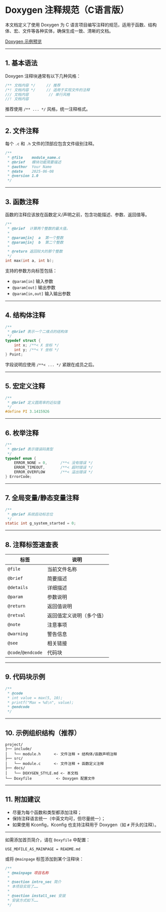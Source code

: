 # Doxygen 注释规范（C语言版）

本文档定义了使用 Doxygen 为 C 语言项目编写注释的规范，适用于函数、结构体、宏、文件等各种实体，确保生成一致、清晰的文档。

[Doxygen 示例预览](https://viys.github.io/doxygen_stu/)

------

## 1. 基本语法

Doxygen 注释块通常有以下几种风格：

```c
/** 文档内容 */     // 推荐
/*! 文档内容 */     // 适用于实现文件的注释
/// 文档内容         // 单行风格
//! 文档内容
```

推荐使用 `/** ... */` 风格，统一注释格式。

------

## 2. 文件注释

每个 `.c` 和 `.h` 文件的顶部应包含文件级别注释。

```c
/**
 * @file    module_name.c
 * @brief   模块功能简要描述
 * @author  Your Name
 * @date    2025-06-08
 * @version 1.0
 */
```

------

## 3. 函数注释

函数的注释应该放在函数定义/声明之前，包含功能描述、参数、返回值等。

```c
/**
 * @brief  计算两个整数的最大值。
 * 
 * @param[in]  a  第一个整数
 * @param[in]  b  第二个整数
 * 
 * @return 返回较大的那个整数
 */
int max(int a, int b);
```

支持的参数方向标签包括：

- `@param[in]`  输入参数
- `@param[out]` 输出参数
- `@param[in,out]` 输入输出参数

------

## 4. 结构体注释

```c
/**
 * @brief 表示一个二维点的结构体
 */
typedef struct {
    int x; /**< X 坐标 */
    int y; /**< Y 坐标 */
} Point;
```

字段说明应使用 `/**< ... */` 紧跟在成员之后。

------

## 5. 宏定义注释

```c
/**
 * @brief 定义圆周率的近似值
 */
#define PI 3.1415926
```

------

## 6. 枚举注释

```c
/**
 * @brief 表示错误码类型
 */
typedef enum {
    ERROR_NONE = 0,      /**< 没有错误 */
    ERROR_TIMEOUT,       /**< 超时错误 */
    ERROR_OVERFLOW       /**< 溢出错误 */
} ErrorCode;
```

------

## 7. 全局变量/静态变量注释

```c
/**
 * @brief 系统启动标志位
 */
static int g_system_started = 0;
```

------

## 8. 注释标签速查表

| 标签               | 说明                     |
| ------------------ | ------------------------ |
| `@file`            | 当前文件名称             |
| `@brief`           | 简要描述                 |
| `@details`         | 详细描述                 |
| `@param`           | 参数说明                 |
| `@return`          | 返回值说明               |
| `@retval`          | 返回值定义说明（多个值） |
| `@note`            | 注意事项                 |
| `@warning`         | 警告信息                 |
| `@see`             | 相关链接                 |
| `@code`/`@endcode` | 代码块                   |

------

## 9. 代码块示例

```c
/**
 * @code
 * int value = max(5, 10);
 * printf("Max = %d\n", value);
 * @endcode
 */
```

------

## 10. 示例组织结构（推荐）

```text
project/
├── include/
│   └── module.h      <- 文件注释 + 结构体/函数声明注释
├── src/
│   └── module.c      <- 文件注释 + 函数定义注释
├── docs/
│   └── DOXYGEN_STYLE.md <- 本文档
└── Doxyfile           <- Doxygen 配置文件
```

------

## 11. 附加建议

- 尽量为每个函数和类型都添加注释；
- 保持注释语言统一（中英文均可，但尽量统一）；
- 如果使用 Kconfig，Kconfig 也支持注释用于 Doxygen（如 `#` 开头的注释）。

------

如需添加首页简介，请在 `Doxyfile` 中配置：

```text
USE_MDFILE_AS_MAINPAGE = README.md
```

或将 `@mainpage` 标签添加到某个注释块：

```c
/**
 * @mainpage 项目名称
 *
 * @section intro_sec 简介
 * 本项目实现了……
 *
 * @section install_sec 安装
 * 安装方式如下……
 */
```
